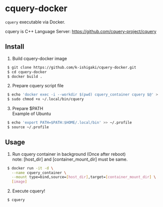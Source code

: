 # cquery-docker
`cquery` executable via Docker.

cquery is C++ Language Server: https://github.com/cquery-project/cquery

## Install

1. Build cquery-docker image
```sh
 $ git clone https://github.com/k-ishigaki/cquery-docker.git
 $ cd cquery-docker
 $ docker build .
```
2. Prepare cquery script file
```sh
 $ echo 'docker exec -i --workdir $(pwd) cquery_container cquery $@' > ~/.local/bin/cquery
 $ sudo chmod +x ~/.local/bin/cquery
```
3. Prepare $PATH  
Example of Ubuntu
```sh
 $ echo 'export PATH=$PATH:$HOME/.local/bin' >> ~/.profile
 $ source ~/.profile
```

## Usage

1. Run cquery container in background (Once after reboot)  
note: [host_dir] and [container_mount_dir] must be same.
```sh
 $ docker run -it -d \
   --name cquery_container \
   --mount type=bind,source=[host_dir],target=[container_mount_dir] \
   [image]
```
2. Execute cquery!
```sh
 $ cquery
```
